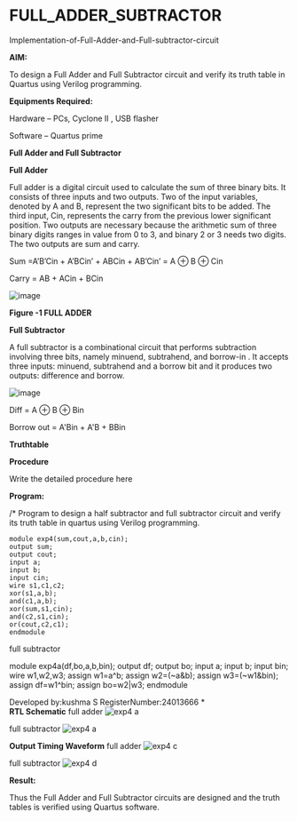 # FULL_ADDER_SUBTRACTOR

Implementation-of-Full-Adder-and-Full-subtractor-circuit

**AIM:**

To design a Full Adder and Full Subtractor circuit and verify its truth table in Quartus using Verilog programming.

**Equipments Required:**

Hardware – PCs, Cyclone II , USB flasher

Software – Quartus prime

**Full Adder and Full Subtractor**

**Full Adder**

Full adder is a digital circuit used to calculate the sum of three binary bits. It consists of three inputs and two outputs. Two of the input variables, denoted by A and B, represent the two significant bits to be added. The third input, Cin, represents the carry from the previous lower significant position. Two outputs are necessary because the arithmetic sum of three binary digits ranges in value from 0 to 3, and binary 2 or 3 needs two digits. The two outputs are sum and carry.

Sum =A’B’Cin + A’BCin’ + ABCin + AB’Cin’ = A ⊕ B ⊕ Cin 

Carry = AB + ACin + BCin

![image](https://github.com/naavaneetha/FULL_ADDER_SUBTRACTOR/assets/154305477/0f30ba51-5ffb-4198-845f-18e054f675e7)

**Figure -1 FULL ADDER**

**Full Subtractor**

A full subtractor is a combinational circuit that performs subtraction involving three bits, namely minuend, subtrahend, and borrow-in . It accepts three inputs: minuend, subtrahend and a borrow bit and it produces two outputs: difference and borrow.

![image](https://github.com/naavaneetha/FULL_ADDER_SUBTRACTOR/assets/154305477/02b24f51-ab51-4304-9ad6-7b81ffc1ead5)

Diff = A ⊕ B ⊕ Bin 

Borrow out = A'Bin + A'B + BBin

**Truthtable**

**Procedure**

Write the detailed procedure here

**Program:**

/* Program to design a half subtractor and full subtractor circuit and verify its truth table in quartus using Verilog programming.
```
module exp4(sum,cout,a,b,cin);
output sum;
output cout;
input a;
input b;
input cin;
wire s1,c1,c2;
xor(s1,a,b);
and(c1,a,b);
xor(sum,s1,cin);
and(c2,s1,cin);
or(cout,c2,c1);
endmodule

```
full subtractor

module exp4a(df,bo,a,b,bin);
output df;
output bo;
input a;
input b;
input bin;
wire w1,w2,w3;
assign w1=a^b;
assign w2=(~a&b);
assign w3=(~w1&bin);
assign df=w1^bin;
assign bo=w2|w3;
endmodule


Developed by:kushma S RegisterNumber:24013666
*\
**RTL Schematic**
full adder
![exp4 a](https://github.com/user-attachments/assets/967a37cd-d162-4469-adbb-8393bc3dbc5f)

full subtractor
![exp4 a](https://github.com/user-attachments/assets/98720d48-0726-4a72-ba8a-abe834068e9c)


**Output Timing Waveform**
full adder
![exp4 c](https://github.com/user-attachments/assets/05252f76-481d-45b6-82dd-4475858ef873)

full subtractor
![exp4 d](https://github.com/user-attachments/assets/78666abb-16b0-41c2-b43e-87cf2e674970)


**Result:**

Thus the Full Adder and Full Subtractor circuits are designed and the truth tables is verified using Quartus software.



